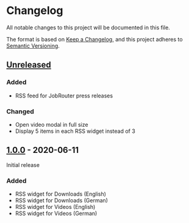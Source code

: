 # Changelog
All notable changes to this project will be documented in this file.

The format is based on [Keep a Changelog](https://keepachangelog.com/en/1.0.0/),
and this project adheres to [Semantic Versioning](https://semver.org/spec/v2.0.0.html).

## [Unreleased]

### Added
- RSS feed for JobRouter press releases

### Changed

- Open video modal in full size
- Display 5 items in each RSS widget instead of 3

## [1.0.0] - 2020-06-11

Initial release

### Added
- RSS widget for Downloads (English)
- RSS widget for Downloads (German)
- RSS widget for Videos (English)
- RSS widget for Videos (German)


[Unreleased]: https://github.com/brotkrueml/typo3-jobrouter-rss-widgets/compare/v1.0.0...HEAD
[1.0.0]: https://github.com/brotkrueml/typo3-jobrouter-rss-widgets/releases/tag/v1.0.0
